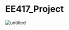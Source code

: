 # EE417_Project

![untitled](https://user-images.githubusercontent.com/53300785/205726552-3b0199bf-955b-4993-9d6c-e59ce1578345.png)
